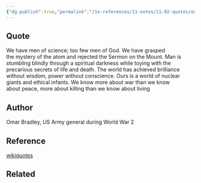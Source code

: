 ```yaml
---
{"dg-publish":true,"permalink":"/1x-references/11-notes/11-02-quotes/ours-is-a-world-of-nuclear-giants-and-ethical-infants-omar-bradley/","title":"Ours is a world of nuclear giants and ethical infants - Omar Bradley","created":"2024-02-14T20:18:39.986+03:00","updated":"2024-02-14T20:18:39.986+03:00"}
---
```



## Quote
 We have men of science; too few men of God. We have grasped the mystery of the atom and rejected the Sermon on the Mount. Man is stumbling blindly through a spiritual darkness while toying with the precarious secrets of life and death. The world has achieved brilliance without wisdom, power without conscience. Ours is a world of nuclear giants and ethical infants. We know more about war than we know about peace, more about killing than we know about living

## Author
Omar Bradley, US Army general during World War 2

## Reference
[wikiquotes](https://en.wikiquote.org/wiki/Omar_Bradley)

## Related
